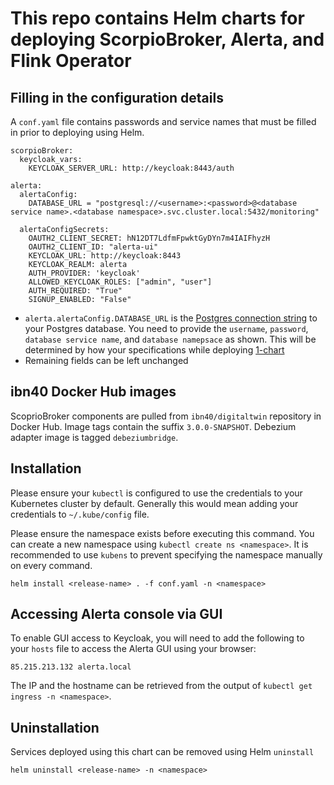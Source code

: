# This repo contains Helm charts for deploying ScorpioBroker, Alerta, and Flink Operator


## Filling in the configuration details

A `conf.yaml` file contains passwords and service names that must be filled in prior to deploying using Helm.
```
scorpioBroker:
  keycloak_vars:
    KEYCLOAK_SERVER_URL: http://keycloak:8443/auth

alerta:
  alertaConfig:
    DATABASE_URL = "postgresql://<username>:<password>@<database service name>.<database namespace>.svc.cluster.local:5432/monitoring"

  alertaConfigSecrets:
    OAUTH2_CLIENT_SECRET: hN12DT7LdfmFpwktGyDYn7m4IAIFhyzH
    OAUTH2_CLIENT_ID: "alerta-ui"
    KEYCLOAK_URL: http://keycloak:8443
    KEYCLOAK_REALM: alerta
    AUTH_PROVIDER: 'keycloak'
    ALLOWED_KEYCLOAK_ROLES: ["admin", "user"]
    AUTH_REQUIRED: "True"
    SIGNUP_ENABLED: "False"
```
- `alerta.alertaConfig.DATABASE_URL` is the [Postgres connection string](https://www.postgresql.org/docs/9.6/libpq-connect.html) to your Postgres database. You need to provide the `username`, `password`, `database service name`, and `database namepsace` as shown. This will be determined by how your specifications while deploying [1-chart](../1-chart/README.md#filling-in-the-configuration-details)
- Remaining fields can be left unchanged


## ibn40 Docker Hub images

ScoprioBroker components are pulled from `ibn40/digitaltwin` repository in Docker Hub. Image tags contain the suffix `3.0.0-SNAPSHOT`. Debezium adapter image is tagged `debeziumbridge`.


## Installation

Please ensure your `kubectl` is configured to use the credentials to your Kubernetes cluster by default. Generally this would mean adding your credentials to `~/.kube/config` file.

Please ensure the namespace exists before executing this command. You can create a new namespace using `kubectl create ns <namespace>`. It is recommended to use `kubens` to prevent specifying the namespace manually on every command.
```
helm install <release-name> . -f conf.yaml -n <namespace>
```


## Accessing Alerta console via GUI

To enable GUI access to Keycloak, you will need to add the following to your `hosts` file to access the Alerta GUI using your browser:
```
85.215.213.132 alerta.local
```
The IP and the hostname can be retrieved from the output of `kubectl get ingress -n <namespace>`.


## Uninstallation

Services deployed using this chart can be removed using Helm `uninstall`
```
helm uninstall <release-name> -n <namespace>
```
